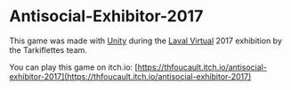 # Antisocial-Exhibitor-2017

This game was made with [Unity](https://unity3d.com/) during the [Laval Virtual](https://www.laval-virtual.org/) 2017 exhibition by the Tarkiflettes team.

You can play this game on itch.io: [https://thfoucault.itch.io/antisocial-exhibitor-2017](https://thfoucault.itch.io/antisocial-exhibitor-2017)
